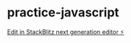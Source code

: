# practice-javascript

[Edit in StackBlitz next generation editor ⚡️](https://stackblitz.com/~/github.com/ADI9325/practice-javascript)